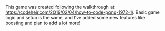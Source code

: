 This game was created following the walkthrough at: https://codeheir.com/2019/02/04/how-to-code-pong-1972-1/. Basic game logic and setup is the same, and
I've added some new features like boosting and plan to add a lot more!